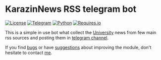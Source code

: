# KarazinNews RSS telegram bot
[![License](https://img.shields.io/badge/license-MIT%20license-green.svg?style=flat)]()
[![Telegram](https://img.shields.io/badge/telegram-chanel-orange.svg?style=flat)](https://t.me/karazina)
[![Python](https://img.shields.io/badge/python-3.5,%203.6-blue.svg?style=flat)]()
[![Requires.io](https://requires.io/github/maxkrivich/KarazinNews-telegram-bot/requirements.svg?branch=master&style=flat)](https://requires.io/github/maxkrivich/KarazinNews-telegram-bot/requirements/?branch=master)

This is a simple in use bot what collect the [University](http://univer.kharkov.ua/en) news from few main rss sources and posting them in [telegram channel](https://t.me/karazina).

If you find [bugs] or have [suggestions] about improving the module, don't hesitate to contact [me].

[bugs]: <https://github.com/maxkrivich/KarazinNews-telegram-bot/issues>
[suggestions]: <https://github.com/maxkrivich/KarazinNews-telegram-bot/issues>
[me]: <https://maxkrivich.github.io>
